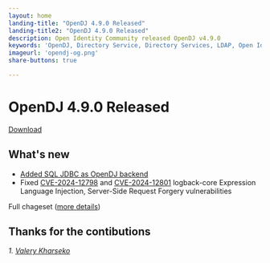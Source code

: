 ```yaml
---
layout: home
landing-title: "OpenDJ 4.9.0 Released"
landing-title2: "OpenDJ 4.9.0 Released"
description: Open Identity Community released OpenDJ v4.9.0
keywords: 'OpenDJ, Directory Service, Directory Services, LDAP, Open Identity Platform, release, SQL, JDBC'
imageurl: 'opendj-og.png'
share-buttons: true

---
```

# OpenDJ 4.9.0 Released
[Download](https://github.com/OpenIdentityPlatform/OpenDJ/releases/tag/4.9.0)

## What's new
* [Added SQL JDBC as OpenDJ backend](https://github.com/OpenIdentityPlatform/OpenDJ/wiki/How-To#store-ldap-catalog-data-in-jdbc-databse)
* Fixed [CVE-2024-12798](https://github.com/advisories/GHSA-pr98-23f8-jwxv) and [CVE-2024-12801](https://github.com/advisories/GHSA-6v67-2wr5-gvf4) logback-core Expression Language Injection, Server-Side Request Forgery vulnerabilities

Full chageset ([more details](https://github.com/OpenIdentityPlatform/OpenDJ/compare/4.8.2...4.9.0))

## Thanks for the contibutions

<i id="vharseko"><i>1. <a href="https://github.com/vharseko" target="_blank">Valery Kharseko</a></i>





